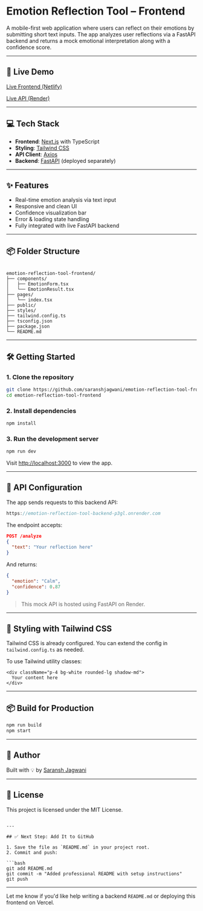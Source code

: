 
# Emotion Reflection Tool – Frontend

A mobile-first web application where users can reflect on their emotions by submitting short text inputs. The app analyzes user reflections via a FastAPI backend and returns a mock emotional interpretation along with a confidence score.

---

## 🚀 Live Demo

[Live Frontend (Netlify)](https://emotionreflectiontool.netlify.app)

[Live API (Render)](https://emotion-reflection-tool-backend-p3gl.onrender.com/analyze)

---

## 💻 Tech Stack

- **Frontend**: [Next.js](https://nextjs.org/) with TypeScript
- **Styling**: [Tailwind CSS](https://tailwindcss.com/)
- **API Client**: [Axios](https://axios-http.com/)
- **Backend**: [FastAPI](https://fastapi.tiangolo.com/) (deployed separately)

---

## ✨ Features

- Real-time emotion analysis via text input
- Responsive and clean UI
- Confidence visualization bar
- Error & loading state handling
- Fully integrated with live FastAPI backend

---

## 📦 Folder Structure

```

emotion-reflection-tool-frontend/
├── components/
│   ├── EmotionForm.tsx
│   └── EmotionResult.tsx
├── pages/
│   └── index.tsx
├── public/
├── styles/
├── tailwind.config.ts
├── tsconfig.json
├── package.json
└── README.md

````

---

## 🛠️ Getting Started

### 1. Clone the repository

```bash
git clone https://github.com/saranshjagwani/emotion-reflection-tool-frontend.git
cd emotion-reflection-tool-frontend
````

### 2. Install dependencies

```bash
npm install
```

### 3. Run the development server

```bash
npm run dev
```

Visit [http://localhost:3000](http://localhost:3000) to view the app.

---

## 🔗 API Configuration

The app sends requests to this backend API:

```ts
https://emotion-reflection-tool-backend-p3gl.onrender.com
```

The endpoint accepts:

```json
POST /analyze
{
  "text": "Your reflection here"
}
```

And returns:

```json
{
  "emotion": "Calm",
  "confidence": 0.87
}
```

> This mock API is hosted using FastAPI on Render.

---

## 🎨 Styling with Tailwind CSS

Tailwind CSS is already configured. You can extend the config in `tailwind.config.ts` as needed.

To use Tailwind utility classes:

```tsx
<div className="p-4 bg-white rounded-lg shadow-md">
  Your content here
</div>
```

---

## 📦 Build for Production

```bash
npm run build
npm start
```

---

## 🧠 Author

Built with 💡 by [Saransh Jagwani](https://github.com/saranshjagwani)

---

## 📜 License

This project is licensed under the MIT License.

````

---

## ✅ Next Step: Add It to GitHub

1. Save the file as `README.md` in your project root.
2. Commit and push:

```bash
git add README.md
git commit -m "Added professional README with setup instructions"
git push
````

---

Let me know if you'd like help writing a backend `README.md` or deploying this frontend on Vercel.
